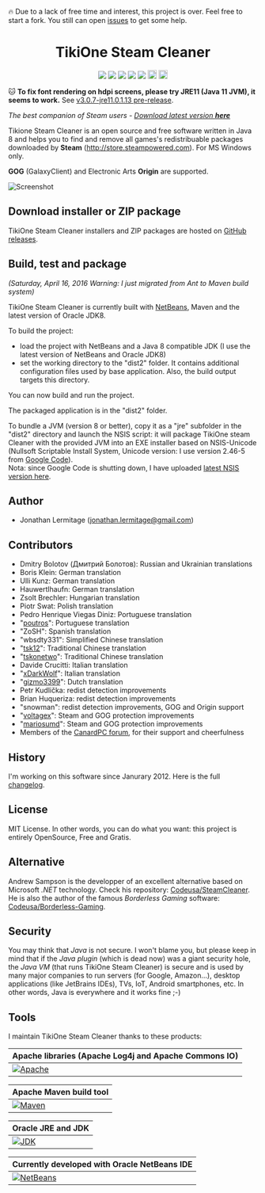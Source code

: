 :fire: Due to a lack of free time and interest, this project is over. Feel free to start a fork. You still can open [issues](https://github.com/jonathanlermitage/tikione-steam-cleaner/issues) to get some help.

<h1 align="center">
    TikiOne Steam Cleaner
</h1>
<p align="center">
    <a href="https://travis-ci.org/jonathanlermitage/tikione-steam-cleaner"><img src="https://travis-ci.org/jonathanlermitage/tikione-steam-cleaner.svg?branch=master"/></a>
    <a href="https://github.com/jonathanlermitage/tikione-steam-cleaner/releases"><img src="https://img.shields.io/github/release/jonathanlermitage/tikione-steam-cleaner.svg"/></a>
    <a href="https://github.com/jonathanlermitage/tikione-steam-cleaner/blob/master/LICENSE.txt"><img src="https://img.shields.io/github/license/jonathanlermitage/tikione-steam-cleaner.svg"/></a>
    <a href="https://github.com/jonathanlermitage/tikione-steam-cleaner/releases"><img src="https://img.shields.io/github/downloads/jonathanlermitage/tikione-steam-cleaner/total.svg"/></a>
    <a href="https://sourceforge.net/projects/tikione/"><img src="https://img.shields.io/sourceforge/dt/tikione.svg"/></a>
    <a href="https://lgtm.com/projects/g/jonathanlermitage/tikione-steam-cleaner/context:java"><img src="https://img.shields.io/lgtm/grade/java/g/jonathanlermitage/tikione-steam-cleaner.svg?logo=lgtm&logoWidth=18" alt="Code Quality: Java" height="18"></a>
    <a href="https://lgtm.com/projects/g/jonathanlermitage/tikione-steam-cleaner/alerts"><img src="https://img.shields.io/lgtm/alerts/g/jonathanlermitage/tikione-steam-cleaner.svg?logo=lgtm&logoWidth=18" alt="Total Alerts" height="18"></a>
</p>

:cat: **To fix font rendering on hdpi screens, please try JRE11 (Java 11 JVM), it seems to work.** See [v3.0.7-jre11.0.1.13 pre-release](https://github.com/jonathanlermitage/tikione-steam-cleaner/releases/tag/v3.0.7-jre11.0.1.13).

_The best companion of Steam users - [Download latest version **here**](https://github.com/jonathanlermitage/tikione-steam-cleaner/releases)_

Tikione Steam Cleaner is an open source and free software written in Java 8 and helps you to find and remove all games's redistribuable packages downloaded by **Steam** (http://store.steampowered.com). For MS Windows only.

**GOG** (GalaxyClient) and Electronic Arts **Origin** are supported.

![Screenshot](https://raw.githubusercontent.com/jonathanlermitage/tikione-steam-cleaner/master/tikione-steam-cleaner-banner.png)

## Download installer or ZIP package

TikiOne Steam Cleaner installers and ZIP packages are hosted on [GitHub releases](https://github.com/jonathanlermitage/tikione-steam-cleaner/releases).

## Build, test and package

*(Saturday, April 16, 2016 Warning: I just migrated from Ant to Maven build system)*

TikiOne Steam Cleaner is currently built with [NetBeans](http://netbeans.org), Maven and the latest version of Oracle JDK8.

To build the project:

* load the project with NetBeans and a Java 8 compatible JDK (I use the latest version of NetBeans and Oracle JDK8)
* set the working directory to the "dist2" folder. It contains additional configuration files used by base application. Also, the build output targets this directory.

You can now build and run the project.

The packaged application is in the "dist2" folder.

To bundle a JVM (version 8 or better), copy it as a "jre" subfolder in the "dist2" directory and launch the NSIS script: it will package TikiOne steam Cleaner with the provided JVM into an EXE installer based on NSIS-Unicode (Nullsoft Scriptable Install System, Unicode version: I use version 2.46-5 from [Google Code](http://code.google.com/p/unsis/downloads/list)).  
Nota: since Google Code is shutting down, I have uploaded [latest NSIS version here](https://github.com/jonathanlermitage/tikione-steam-cleaner/tree/master/dependencies/NSIS).

## Author
* Jonathan Lermitage (<jonathan.lermitage@gmail.com>)

## Contributors
* Dmitry Bolotov (Дмитрий Болотов): Russian and Ukrainian translations
* Boris Klein: German translation
* Ulli Kunz: German translation
* Hauwertlhaufn: German translation
* Zsolt Brechler: Hungarian translation
* Piotr Swat: Polish translation
* Pedro Henrique Viegas Diniz: Portuguese translation
* "[poutros](https://github.com/poutros)": Portuguese  translation
* "ZoSH": Spanish translation
* "wbsdty331": Simplified Chinese translation
* "[tsk12](https://github.com/tsk12)": Traditional Chinese translation
* "[tskonetwo](https://github.com/tskonetwo)": Traditional Chinese translation
* Davide Crucitti: Italian translation
* "[xDarkWolf](https://github.com/xDarkWolf)": Italian translation
* "[gizmo3399](https://github.com/gizmo3399)": Dutch translation
* Petr Kudlička: redist detection improvements
* Brian Huqueriza: redist detection improvements
* "snowman": redist detection improvements, GOG and Origin support
* "[voltagex](https://github.com/voltagex)": Steam and GOG protection improvements
* "[mariosumd](https://github.com/mariosumd)": Steam and GOG protection improvements
* Members of the [CanardPC forum](http://forum.canardpc.com), for their support and cheerfulness

## History

I'm working on this software since Janurary 2012. Here is the full [changelog](https://github.com/jonathanlermitage/tikione-steam-cleaner/blob/master/CHANGELOG.md).  

## License

MIT License. In other words, you can do what you want: this project is entirely OpenSource, Free and Gratis.

## Alternative

Andrew Sampson is the developper of an excellent alternative based on Microsoft *.NET* technology. Check his repository: [Codeusa/SteamCleaner](https://github.com/Codeusa/SteamCleaner).  
He is also the author of the famous *Borderless Gaming* software: [Codeusa/Borderless-Gaming](https://github.com/Codeusa/Borderless-Gaming).

## Security

You may think that *Java* is not secure. I won't blame you, but please keep in mind that if the *Java _plugin_* (which is dead now) was a giant security hole, the *Java _VM_* (that runs TikiOne Steam Cleaner) is secure and is used by many major companies to run servers (for Google, Amazon...), desktop applications (like JetBrains IDEs), TVs, IoT, Android smartphones, etc. In other words, Java is everywhere and it works fine ;-)

## Tools

I maintain TikiOne Steam Cleaner thanks to these products:

|Apache libraries (Apache Log4j and Apache Commons IO)|
|:--|
|[![Apache](https://raw.githubusercontent.com/jonathanlermitage/tikione-steam-cleaner/master/misc/logo_apache.png)](https://www.apache.org)|

|Apache Maven build tool|
|:--|
|[![Maven](https://raw.githubusercontent.com/jonathanlermitage/tikione-steam-cleaner/master/misc/logo_maven.png)](https://maven.apache.org)|

|Oracle JRE and JDK|
|:--|
|[![JDK](https://raw.githubusercontent.com/jonathanlermitage/tikione-steam-cleaner/master/misc/logo_java.png)](http://www.oracle.com/technetwork/java/javase/downloads/index.html)|

|Currently developed with Oracle NetBeans IDE|
|:--|
|[![NetBeans](https://raw.githubusercontent.com/jonathanlermitage/tikione-steam-cleaner/master/misc/logo_netbeans.png)](https://netbeans.org)|
